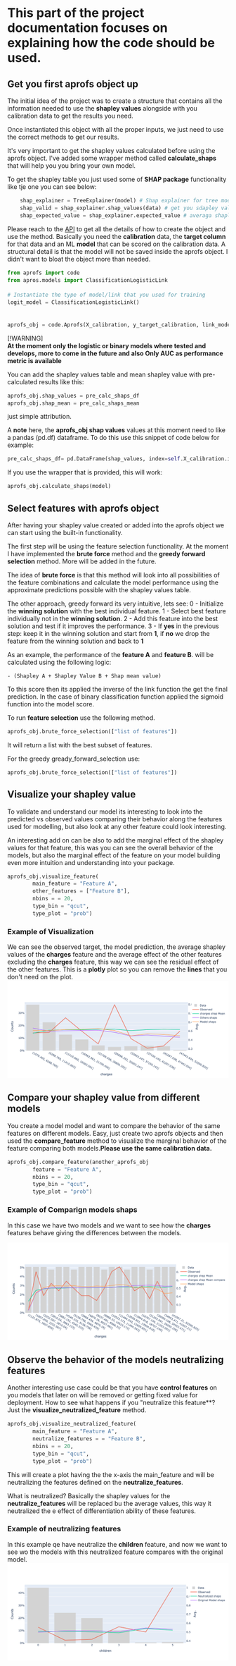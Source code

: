 # This part of the project documentation focuses on explaining how the code should be used.

## Get you first aprofs object up

The initial idea of the project was to create a structure that contains all the information needed to use the **shapley values**
alongside with you calibration data to get the results you need.

Once instantiated this object with all the proper inputs, we just need to use the correct methods to get our results.

It's very important to get the shapley values calculated before using the aprofs object. I've added some wrapper method called **calculate_shaps** that will help you you bring your own model.

To get the shapley table you just used some of **SHAP package** functionality like tje one you can see below:

``` py  title="TreeExplainer"
    shap_explainer = TreeExplainer(model) # Shap explainer for tree models
    shap_valid = shap_explainer.shap_values(data) # get you sdapley values for your data
    shap_expected_value = shap_explainer.expected_value # averaga shapley value
```

Please reach to the [API](api.md) to get all the details of how to create the object and use the method. Basically you need the **calibration** data, the **target column** for that data and an ML **model** that can be scored on the calibration data.
A structural detail is that the model will not be saved inside the aprofs object. I didn't want to bloat the object more than needed.

```py
from aprofs import code
from apros.models import ClassificationLogisticLink

# Instantiate the type of model/link that you used for training
logit_model = ClassificationLogisticLink()


aprofs_obj = code.Aprofs(X_calibration, y_target_calibration, link_model=logit_model)
```

[!WARNING]  
**At the moment only the **logistic** or **binary** models where tested and develops, more to come in the future and also Only AUC as performance metric is available**


You can add the shapley values table and mean shapley value with pre-calculated results like this:

``` py
aprofs_obj.shap_values = pre_calc_shaps_df
aprofs_obj.shap_mean = pre_calc_shaps_mean
```
just simple attribution.


A **note** here, the **aprofs_obj shap values** values at this moment need to like a pandas (pd.df) dataframe. To do this use this snippet of code below for example:

``` py  title="Shap to dataframe"
pre_calc_shaps_df= pd.DataFrame(shap_values, index=self.X_calibration.index, columns=self.X_calibration.columns)
```

If you use the wrapper that is provided, this will work:

``` py  title="Shap to dataframe"
aprofs_obj.calculate_shaps(model)
```

## Select features with aprofs object

After having your shapley value created or added into the aprofs object we can start using the built-in functionality.

The first step will be using the feature selection functionality. At the moment I have implemented the **brute force** method and the **greedy forward selection** method. More will be added in the future.

The idea of **brute force** is that this method will look into all possibilities of the feature combinations and calculate the model performance using the approximate predictions possible with the shapley values table.

The other approach, greedy forward its very intuitive, lets see:
    0 - Initialize the **winning solution** with the best individual feature.
    1 - Select best feature individually not in the **winning solution**.
    2 - Add this feature into the best solution and test if it improves the performance.
    3 - If **yes** in the previous step: keep it in the winning solution and start from **1**, if **no** we drop the feature from the winning solution and back to **1**

As an example, the performance of the **feature A** and **feature B**. will be calculated using the following logic:

    - (Shapley A + Shapley Value B + Shap mean value)

To this score then its applied the inverse of the link function the get the final prediction.
In the case of binary classification function applied the sigmoid function into the model score.

To run **feature selection** use the following method.

``` py  title="Feature selection"
aprofs_obj.brute_force_selection(["list of features"])
```

It will return a list with the best subset of features.


For the greedy gready_forward_selection use:

``` py  title="Feature selection"
aprofs_obj.brute_force_selection(["list of features"])
```

## Visualize your shapley value

To validate and understand our model its interesting to look into the predicted vs observed values comparing their behavior
along the features used for modelling, but also look at any other feature could look interesting.

An interesting add on can be also to add the marginal effect of the shapley values for that feature,
this was you can see the overall behavior of the models, but also the marginal effect of the feature on your model
building even more intuition and understanding into your package.

``` py  title="Feature Visualization"
aprofs_obj.visualize_feature(
        main_feature = "Feature A",
        other_features = ["Feature B"],
        nbins = = 20,
        type_bin = "qcut",
        type_plot = "prob")
```

### Example of Visualization
We can see the observed target, the model prediction, the average shapley values of the **charges** feature and the average effect of the other features excluding the **charges** feature, this way we can see the residual effect of the other features.
This is a **plotly** plot so you can remove the **lines** that you don't need on the plot.
![Example of Visualization](visualize.png)

## Compare your shapley value from different models

You create a model model and want to compare the behavior of the same features on different models.
Easy, just create two aprofs objects and then used the **compare_feature** method to visualize the marginal behavior of the feature comparing both models.**Please use the same calibration data.**

``` py  title="Compare Shapley Values"
aprofs_obj.compare_feature(another_aprofs_obj
        feature = "Feature A",
        nbins = = 20,
        type_bin = "qcut",
        type_plot = "prob")
```


### Example of Comparign models shaps
In this case we have two models and we want to see how the **charges** features behave giving the differences between the models.

![Example of Compare](compare.png)

## Observe the behavior of the models neutralizing features

Another interesting use case could be that you have **control features** on you models that later on will be removed or getting fixed value for deployment.
How to see what happens if you "neutralize this feature**? Just the **visualize_neutralized_feature** method.

``` py  title="Visualize Neutralized Feature"
aprofs_obj.visualize_neutralized_feature(
        main_feature = "Feature A",
        neutralize_features = = "Feature B",
        nbins = = 20,
        type_bin = "qcut",
        type_plot = "prob")
```

This will create a plot having the the x-axis the main_feature and will be neutralizing the features defined on the **neutralize_features**.

What is neutralized? Basically the shapley values for the **neutralize_features** will be replaced bu the average values, this way it neutralized the e
effect of differentiation ability of these features.

### Example of neutralizing features

In this example qe have neutralize the **children** feature, and now we want to see wo the models with this neutralized feature compares with the original model.
![Example of Neutralize](neutralize.png)
